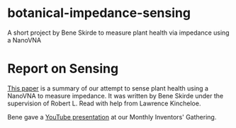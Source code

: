# botanical-impedance-sensing
A short project by Bene Skirde to measure plant health via impedance using a NanoVNA

# Report on Sensing

[This paper](https://github.com/PubInv/botanical-impedance-sensing/blob/main/EmbeddedBotanicalSensors.pdf) is a summary of 
our attempt to sense plant health using a NanoVNA to measure impedance. It was written by Bene Skirde under the 
supervision of Robert L. Read with help from Lawrence Kincheloe.

Bene gave a [YouTube presentation](https://youtu.be/aUDcoj98lj0) at our Monthly Inventors' Gathering.
